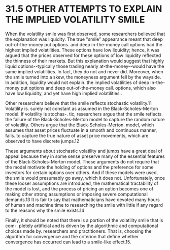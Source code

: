 # 31.5 OTHER ATTEMPTS TO EXPLAIN THE IMPLIED VOLATILITY SMILE

When the volatility smile was first observed, some researchers believed that the explanation was liquidity. The true "smile" appearance meant that deep out-of-the-money put options. and deep in-the-money call options had the highest implied volatilities. These options have low liquidity; hence, it was argued that the prices observed for these options of low liquidity reflected the thinness of their markets. But this explanation would suggest that highly liquid options--typically those trading nearly at-the-money--would have the same implied volatilities. In fact, they do not and never did. Moreover, when the smile turned into a skew, the moneyness argument fell by the wayside. In addition, liquidity would not explain. the implied volatilities of deep in-the-money put options and deep out-of-the-money call. options, which also have low liquidity, and yet have high implied volatilities..

Other researchers believe that the smile reflects stochastic volatility.11 Volatility is. surely not constant as assumed in the Black-Scholes-Merton model. If volatility is stochas-. tic, researchers argue that the smile reflects the failure of the Black-Scholes-Merton model to capture the random nature of volatility. Others argue that the Black-Scholes-Merton. model, which assumes that asset prices fluctuate in a smooth and continuous manner, fails. to capture the true nature of asset price movements, which are observed to have discrete jumps.12

These arguments about stochastic volatility and jumps have a great deal of appeal because they in some sense preserve many of the essential features of the Black-Scholes-Merton model. These arguments do not require that the model motivate the holding of options and the preference for some investors for certain options over others. And if these models were used, the smile would presumably go away, which it does not. Unfortunately, once these looser assumptions are introduced, the mathematical tractability of the model is lost, and the process of pricing an option becomes one of making other strong assumptions or imposing severe computational demands.13 It is fair to say that mathematicians have devoted many hours of human and machine time to researching the smile with little if any regard to the reasons why the smile exists.14

Finally, it should be noted that there is a portion of the volatility smile that is com-. pletely artificial and is driven by the algorithmic and computational choices made by. researchers and practitioners. That is, choosing the algorithm for convergence and the criterion that define whether convergence has occurred can lead to a smile-like effect.15.
